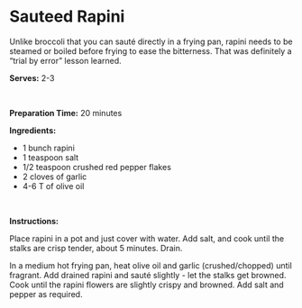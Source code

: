 Sauteed Rapini
==============

Unlike broccoli that you can sauté directly in a frying pan, rapini needs to be steamed or boiled before frying to ease the bitterness. That was definitely a “trial by error” lesson learned.

**Serves:** 2-3

 

**Preparation Time:** 20 minutes

**Ingredients:**

-   1 bunch rapini
-   1 teaspoon salt
-   1/2 teaspoon crushed red pepper flakes
-   2 cloves of garlic
-   4-6 T of olive oil

 

**Instructions:**

Place rapini in a pot and just cover with water. Add salt, and cook until the stalks are crisp tender, about 5 minutes. Drain.

In a medium hot frying pan, heat olive oil and garlic (crushed/chopped) until fragrant. Add drained rapini and sauté slightly - let the stalks get browned. Cook until the rapini flowers are slightly crispy and browned. Add salt and pepper as required.
